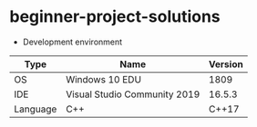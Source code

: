 # beginner-project-solutions
- Development environment

| Type     | Name                         | Version |
|----------|------------------------------|---------|
| OS       | Windows 10 EDU               | 1809    |
| IDE      | Visual Studio Community 2019 | 16.5.3  |
| Language | C++                          | C++17   |
